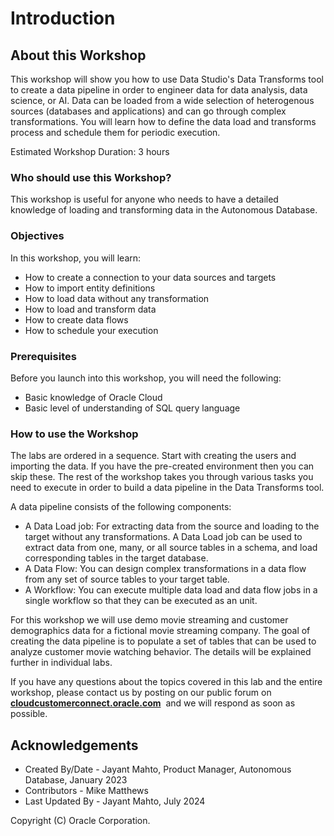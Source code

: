 # Introduction

## About this Workshop

This workshop will show you how to use Data Studio's Data Transforms tool to create a data pipeline in order to engineer data for data analysis, data science, or AI. Data can be loaded from a wide selection of heterogenous sources (databases and applications) and can go through complex transformations. You will learn how to define the data load and transforms process and schedule them for periodic execution.

Estimated Workshop Duration: 3 hours

### Who should use this Workshop?

This workshop is useful for anyone who needs to have a detailed knowledge of loading and transforming data in the Autonomous Database. 

### Objectives

In this workshop, you will learn:
-	How to create a connection to your data sources and targets
-   How to import entity definitions
-	How to load data without any transformation
-	How to load and transform data 
-   How to create data flows
-   How to schedule your execution

### Prerequisites

Before you launch into this workshop, you will need the following:

- Basic knowledge of Oracle Cloud
- Basic level of understanding of SQL query language

### How to use the Workshop

The labs are ordered in a sequence. Start with creating the users and importing the data. If you have the pre-created environment then you can skip these. The rest of the workshop takes you through various tasks you need to execute in order to build a data pipeline in the Data Transforms tool.

A data pipeline consists of the following components:

- A Data Load job: For extracting data from the source and loading to the target without any transformations. A Data Load job can be used to extract data from one, many, or all source tables in a schema, and load corresponding tables in the target database.
- A Data Flow: You can design complex transformations in a data flow from any set of source tables to your target table.
- A Workflow: You can execute multiple data load and data flow jobs in a single workflow so that they can be executed as an unit.

For this workshop we will use demo movie streaming and customer demographics data for a fictional movie streaming company. The goal of creating the data pipeline is to populate a set of tables that can be used to analyze customer movie watching behavior. The details will be explained further in individual labs.


If you have any questions about the topics covered in this lab and the entire workshop, please contact us by posting on our public forum on  **[cloudcustomerconnect.oracle.com](https://cloudcustomerconnect.oracle.com/resources/32a53f8587/)**  and we will respond as soon as possible.

## Acknowledgements

- Created By/Date - Jayant Mahto, Product Manager, Autonomous Database, January 2023
- Contributors - Mike Matthews
- Last Updated By - Jayant Mahto, July 2024


Copyright (C)  Oracle Corporation.


